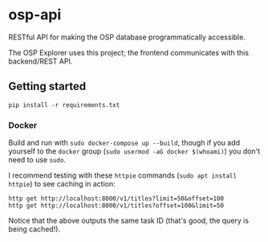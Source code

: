 # osp-api

RESTful API for making the OSP database programmatically accessible.

The OSP Explorer uses this project; the frontend communicates with this
backend/REST API.

## Getting started

`pip install -r requirements.txt`

### Docker

Build and run with `sudo docker-compose up --build`, though if you add yourself
to the `docker` group (`sudo usermod -aG docker $(whoami)`) you don't need to
use `sudo`.

I recommend testing with these `httpie` commands (`sudo apt install httpie`) to
see caching in action:

```
http get http://localhost:8000/v1/titles?limit=50&offset=100
http get http://localhost:8000/v1/titles?offset=100&limit=50
```

Notice that the above outputs the same task ID (that's good, the query is being
cached!).
